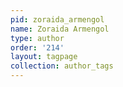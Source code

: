```yaml
---
pid: zoraida_armengol
name: Zoraida Armengol
type: author
order: '214'
layout: tagpage
collection: author_tags
---
```

